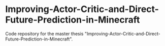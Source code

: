 # Improving-Actor-Critic-and-Direct-Future-Prediction-in-Minecraft
Code repository for the master thesis "Improving-Actor-Critic-and-Direct-Future-Prediction-in-Minecraft".
